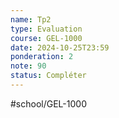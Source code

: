 ```yaml
---
name: Tp2
type: Evaluation
course: GEL-1000
date: 2024-10-25T23:59
ponderation: 2
note: 90
status: Compléter
---
```

#school/GEL-1000  
